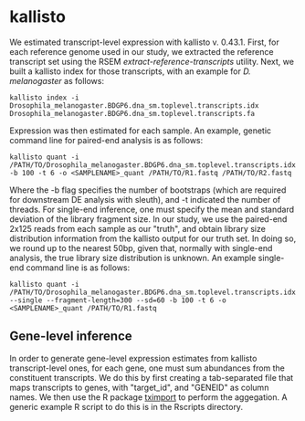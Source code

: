 # kallisto

We estimated transcript-level expression with kallisto v. 0.43.1. First, for each reference genome used in our study, we extracted the reference transcript set using the RSEM<em> extract-reference-transcripts</em> utility. Next, we built a kallisto index for those transcripts, with an example for <em> D. melanogaster</em> as follows:

    kallisto index -i Drosophila_melanogaster.BDGP6.dna_sm.toplevel.transcripts.idx Drosophila_melanogaster.BDGP6.dna_sm.toplevel.transcripts.fa 

Expression was then estimated for each sample. An example, genetic command line for paired-end analysis is as follows:

    kallisto quant -i /PATH/TO/Drosophila_melanogaster.BDGP6.dna_sm.toplevel.transcripts.idx -b 100 -t 6 -o <SAMPLENAME>_quant /PATH/TO/R1.fastq /PATH/TO/R2.fastq

Where the -b flag specifies the number of bootstraps (which are required for downstream DE analysis with sleuth), and -t indicated the number of threads. For single-end inference, one must specify the mean and standard deviation of the library fragment size. In our study, we use the paired-end 2x125 reads from each sample as our "truth", and obtain library size distribution information from the kallisto output for our truth set. In doing so, we round up to the nearest 50bp, given that, normally with single-end analysis, the true library size distribution is unknown. An example single-end command line is as follows:

    kallisto quant -i /PATH/TO/Drosophila_melanogaster.BDGP6.dna_sm.toplevel.transcripts.idx --single --fragment-length=300 --sd=60 -b 100 -t 6 -o <SAMPLENAME>_quant /PATH/TO/R1.fastq

## Gene-level inference
In order to generate gene-level expression estimates from kallisto transcript-level ones, for each gene, one must sum abundances from the constituent transcripts. We do this by first creating a tab-separated file that maps transcripts to genes, with "target_id", and "GENEID" as column names. We then use the R package [tximport](https://bioconductor.org/packages/release/bioc/html/tximport.html) to perform the aggegation. A generic example R script to do this is in the Rscripts directory. 
